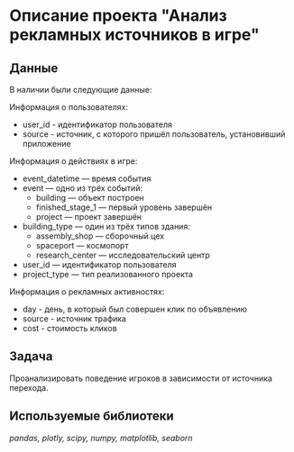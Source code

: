 # Описание проекта "Анализ рекламных источников в игре"

## Данные
В наличии были следующие данные:

Информация о пользователях:
* user_id - идентификатор пользователя
* source - источник, с которого пришёл пользователь, установивший приложение

Информация о действиях в игре:
* event_datetime — время события
* event — одно из трёх событий:
  - building — объект построен
  - finished_stage_1 — первый уровень завершён
  - project — проект завершён
* building_type — один из трёх типов здания:
  - assembly_shop — сборочный цех
  - spaceport — космопорт
  - research_center — исследовательский центр
* user_id — идентификатор пользователя
* project_type — тип реализованного проекта

Информация о рекламных активностях:
* day - день, в который был совершен клик по объявлению
* source - источник трафика
* cost - стоимость кликов

## Задача
Проанализировать поведение игроков в зависимости от источника перехода.

## Используемые библиотеки
*pandas, plotly, scipy, numpy, matplotlib, seaborn*
